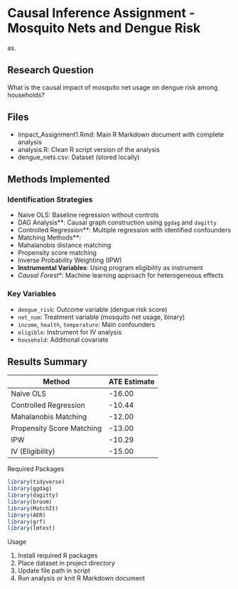 # Causal Inference Assignment - Mosquito Nets and Dengue Risk

as.

## Research Question
What is the causal impact of mosquito net usage on dengue risk among households?

## Files
- Impact_Assignment1.Rmd: Main R Markdown document with complete analysis
- analysis.R: Clean R script version of the analysis
- dengue_nets.csv: Dataset (stored locally)

## Methods Implemented

### Identification Strategies
- Naive OLS: Baseline regression without controls
- DAG Analysis**: Causal graph construction using `ggdag` and `dagitty`
- Controlled Regression**: Multiple regression with identified confounders
- Matching Methods**:
 - Mahalanobis distance matching
- Propensity score matching  
- Inverse Probability Weighting (IPW)
- **Instrumental Variables**: Using program eligibility as instrument
- *Causal Forest**: Machine learning approach for heterogeneous effects

### Key Variables
- `dengue_risk`: Outcome variable (dengue risk score)
- `net_num`: Treatment variable (mosquito net usage, binary)
- `income`, `health`, `temperature`: Main confounders
- `eligible`: Instrument for IV analysis
- `household`: Additional covariate

## Results Summary

| Method | ATE Estimate |
|--------|-------------|
| Naive OLS | -16.00 |
| Controlled Regression | -10.44 |
| Mahalanobis Matching | -12.00 |
| Propensity Score Matching | -13.00 |
| IPW | -10.29 |
| IV (Eligibility) | -15.00 |

 Required Packages
```r
library(tidyverse)
library(ggdag)
library(dagitty)
library(broom)
library(MatchIt)
library(AER)
library(grf)
library(lmtest)
```

Usage
1. Install required R packages
2. Place dataset in project directory
3. Update file path in script
4. Run analysis or knit R Markdown document


